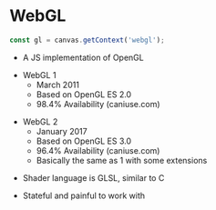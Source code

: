 # WebGL

```ts
const gl = canvas.getContext('webgl');
```

<v-click>

- A JS implementation of OpenGL
</v-click>
<v-click>

- WebGL 1
  - March 2011
  - Based on OpenGL ES 2.0
  - 98.4% Availability (caniuse.com)
</v-click>
<v-click>

- WebGL 2
  - January 2017
  - Based on OpenGL ES 3.0
  - 96.4% Availability (caniuse.com)
  - Basically the same as 1 with some extensions
</v-click>
<v-click>

- Shader language is GLSL, similar to C
</v-click>
<v-click>

- Stateful and painful to work with
</v-click>
